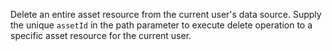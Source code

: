 Delete an entire asset resource from the current user's data source. Supply the unique `assetId` in the path parameter to execute delete operation to a specific asset resource for the current user.